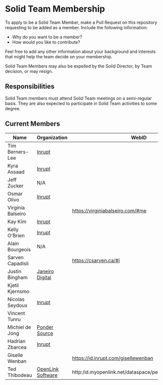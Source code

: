 # Solid Team Membership

To apply to be a Solid Team Member, make a Pull Request on this repository requesting to be added as a member. Include the following information:

* Why do you want to be a member?
* How would you like to contribute?

Feel free to add any other information about your background and interests that might help the team decide on your membership.

Solid Team Members may also be expelled by the Solid Director, by Team decision, or may resign.

## Responsibilities

Solid Team members must attend Solid Team meetings on a semi-regular basis. They are also expected to participate in Solid Team activities to some degree.

## Current Members

| Name |Organization | WebID |
| --- | --- | --- |
| Tim Berners-Lee | [Inrupt](https://www.inrupt.com/) | |
| Kyra Assaad | [Inrupt](https://www.inrupt.com/) | |
| Jeff Zucker | N/A | |
| Osmar Olivo | [Inrupt](https://www.inrupt.com/)| |
| Virginia Balseiro | | https://virginiabalseiro.com/#me|
| Kay Kim | [Inrupt](https://www.inrupt.com/) | |
| Kelly O'Brien | [Inrupt](https://www.inrupt.com/) | |
| Alain Bourgeois | N/A | |
| Sarven Capadisli | | https://csarven.ca/#i |
| Justin Bingham | [Janeiro Digital](https://www.janeirodigital.com/) | |
| Kjetil Kjernsmo | | |
| Nicolas Seydoux |[Inrupt](https://www.inrupt.com/) | |
| Vincent Tunru | | |
| Michiel de Jong   | [Ponder Source](https://pondersource.com/) | |
| Hadrian Zbarcea   | [Inrupt](https://www.inrupt.com/) | |
| Giselle Wenban | | https://id.inrupt.com/gisellewenban |
| Ted Thibodeau     | [OpenLink Software](https://www.openlinksw.com/) | http:/id.myopenlink.net/dataspace/person/tthibodeau#this |
